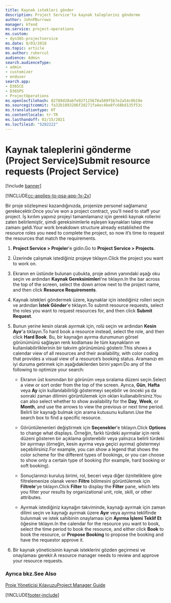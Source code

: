 ```yaml
---
title: Kaynak istekleri gönder
description: Project Service'ta kaynak taleplerini gönderme
author: JohnPBurrows
manager: kfend
ms.service: project-operations
ms.custom:
- dyn365-projectservice
ms.date: 8/03/2018
ms.topic: article
ms.author: ruhercul
audience: Admin
search.audienceType:
- admin
- customizer
- enduser
search.app:
- D365CE
- D365PS
- ProjectOperations
ms.openlocfilehash: 82789d20abfe92f125678a589f5b7e2a54c0b19e
ms.sourcegitcommit: fa32b1893286f20271fa4ec4be8fc68bd135f53c
ms.translationtype: HT
ms.contentlocale: tr-TR
ms.lasthandoff: 02/15/2021
ms.locfileid: "5282222"
---
```

# <a name="submit-resource-requests-project-service"></a><span data-ttu-id="bbc9d-103">Kaynak taleplerini gönderme (Project Service)</span><span class="sxs-lookup"><span data-stu-id="bbc9d-103">Submit resource requests (Project Service)</span></span>

[!include [banner](../includes/psa-now-project-operations.md)]

[!INCLUDE[cc-applies-to-psa-app-1x-2x](../includes/cc-applies-to-psa-app-1x-2x.md)]

<span data-ttu-id="bbc9d-104">Bir proje sözleşmesi kazandığınızda, projenize personel sağlamanız gerekecektir.</span><span class="sxs-lookup"><span data-stu-id="bbc9d-104">Once you’ve won a project contract, you’ll need to staff your project.</span></span> <span data-ttu-id="bbc9d-105">İş kırılım yapınız projeyi tamamlamanız için gerekli kaynak rollerini zaten belirlemiştir, şimdi gereksinimlerle eşleşen kaynakları talep etme zamanı geldi.</span><span class="sxs-lookup"><span data-stu-id="bbc9d-105">Your work breakdown structure already established the resource roles you need to complete the project, so now it’s time to request the resources that match the requirements.</span></span>  
  
1.  <span data-ttu-id="bbc9d-106">**Project Service > Projeler**'e gidin.</span><span class="sxs-lookup"><span data-stu-id="bbc9d-106">Go to **Project Service > Projects**.</span></span>  
  
2.  <span data-ttu-id="bbc9d-107">Üzerinde çalışmak istediğiniz projeye tıklayın.</span><span class="sxs-lookup"><span data-stu-id="bbc9d-107">Click the project you want to work on.</span></span>  
  
3.  <span data-ttu-id="bbc9d-108">Ekranın en üstünde bulunan çubukta, proje adının yanındaki aşağı oku seçin ve ardından **Kaynak Gereksinimleri**'ne tıklayın.</span><span class="sxs-lookup"><span data-stu-id="bbc9d-108">In the bar across the top of the screen, select the down arrow next to the project name, and then click **Resource Requirements**.</span></span>  
  
4.  <span data-ttu-id="bbc9d-109">Kaynak istekleri göndermek üzere, kaynaklar için istediğiniz rolleri seçin ve ardından **İstek Gönder**'e tıklayın.</span><span class="sxs-lookup"><span data-stu-id="bbc9d-109">To submit resource requests, select the roles you want to request resources for, and then click **Submit Request**.</span></span>  
  
5.  <span data-ttu-id="bbc9d-110">Bunun yerine kesin olarak ayırmak için, rolü seçin ve ardından **Kesin Ayır**'a tıklayın.</span><span class="sxs-lookup"><span data-stu-id="bbc9d-110">To hard book a resource instead, select the role, and then click **Hard Book**.</span></span> <span data-ttu-id="bbc9d-111">Bu, bir kaynağın ayırma durumunun görsel görünümünü sağlayan renk kodlaması ile tüm kaynakların ve kullanılabilirliklerinin bir takvim görünümünü gösterir.</span><span class="sxs-lookup"><span data-stu-id="bbc9d-111">This shows a calendar view of all resources and their availability, with color coding that provides a visual view of a resource’s booking status.</span></span> <span data-ttu-id="bbc9d-112">Aramanızı en iyi duruma getirmek için aşağıdakilerden birini yapın:</span><span class="sxs-lookup"><span data-stu-id="bbc9d-112">Do any of the following to optimize your search:</span></span>  
  
    -   <span data-ttu-id="bbc9d-113">Ekranın üst kısmından bir görünüm veya sıralama düzeni seçin.</span><span class="sxs-lookup"><span data-stu-id="bbc9d-113">Select a view or sort order from the top of the screen.</span></span> <span data-ttu-id="bbc9d-114">Ayrıca, **Gün**, **Hafta** veya **Ay** için kullanılabilirliği göstermeyi seçebilir ve önceki ya da sonraki zaman dilimini görüntülemek için okları kullanabilirsiniz.</span><span class="sxs-lookup"><span data-stu-id="bbc9d-114">You can also select whether to show availability for the **Day**, **Week**, or **Month**, and use the arrows to view the previous or next time period.</span></span> <span data-ttu-id="bbc9d-115">Belirli bir kaynağı bulmak için arama kutusunu kullanın.</span><span class="sxs-lookup"><span data-stu-id="bbc9d-115">Use the search box to find a specific resource.</span></span>  
  
    -   <span data-ttu-id="bbc9d-116">Görüntülenenleri değiştirmek için **Seçenekler**'e tıklayın.</span><span class="sxs-lookup"><span data-stu-id="bbc9d-116">Click **Options** to change what displays.</span></span> <span data-ttu-id="bbc9d-117">Örneğin, farklı türdeki ayırmalar için renk düzeni gösteren bir açıklama gösterebilir veya yalnızca belirli türdeki bir ayırmayı (örneğin, kesin ayırma veya geçici ayırma) göstermeyi seçebilirsiniz.</span><span class="sxs-lookup"><span data-stu-id="bbc9d-117">For example, you can show a legend that shows the color scheme for the different types of bookings, or you can choose to show only a certain type of booking (for example, hard booking or soft booking).</span></span>  
  
    -   <span data-ttu-id="bbc9d-118">Sonuçlarınızı kuruluş birimi, rol, beceri veya diğer özniteliklere göre filtrelemenize olanak veren **Filtre** bölmesini görüntülemek için **Filtrele**'ye tıklayın.</span><span class="sxs-lookup"><span data-stu-id="bbc9d-118">Click **Filter** to display the **Filter** pane, which lets you filter your results by organizational unit, role, skill, or other attributes.</span></span>  
  
    -   <span data-ttu-id="bbc9d-119">Ayırmak istediğiniz kaynağın takviminde, kaynağı ayırmak için zaman dilimi seçin ve kaynağı ayırmak üzere **Ayır** veya ayırma teklifinde bulunmak ve istek sahibinin onaylaması için **Ayırma İşlemi Teklif Et** öğesine tıklayın.</span><span class="sxs-lookup"><span data-stu-id="bbc9d-119">In the calendar for the resource you want to book, select the time period to book the resource, and either click **Book** to book the resource, or **Propose Booking** to propose the booking and have the requestor approve it.</span></span>  
  
6.  <span data-ttu-id="bbc9d-120">Bir kaynak yöneticisinin kaynak isteklerini gözden geçirmesi ve onaylaması gerekir.</span><span class="sxs-lookup"><span data-stu-id="bbc9d-120">A resource manager needs to review and approve your resource requests.</span></span>  
  
### <a name="see-also"></a><span data-ttu-id="bbc9d-121">Ayrıca bkz.</span><span class="sxs-lookup"><span data-stu-id="bbc9d-121">See Also</span></span>  
 [<span data-ttu-id="bbc9d-122">Proje Yöneticisi Kılavuzu</span><span class="sxs-lookup"><span data-stu-id="bbc9d-122">Project Manager Guide</span></span>](../psa/project-manager-guide.md)


[!INCLUDE[footer-include](../includes/footer-banner.md)]